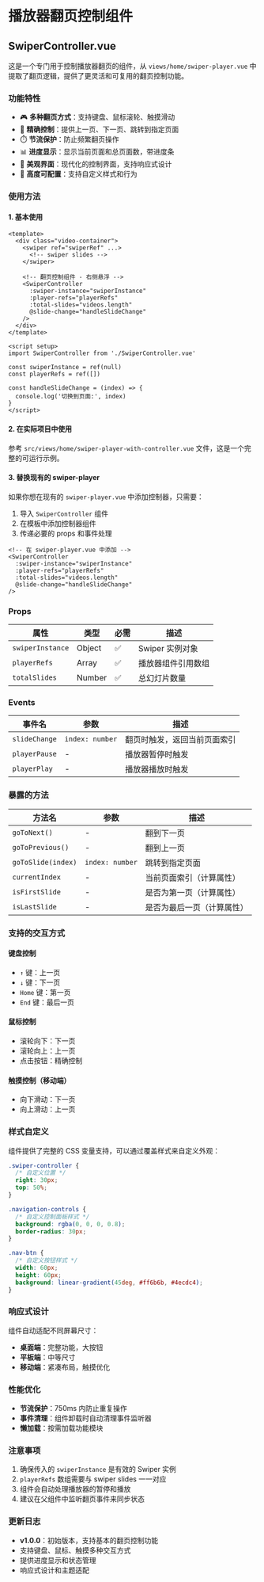 # 播放器翻页控制组件

## SwiperController.vue

这是一个专门用于控制播放器翻页的组件，从 `views/home/swiper-player.vue` 中提取了翻页逻辑，提供了更灵活和可复用的翻页控制功能。

### 功能特性

- 🎮 **多种翻页方式**：支持键盘、鼠标滚轮、触摸滑动
- 🎯 **精确控制**：提供上一页、下一页、跳转到指定页面
- ⏱️ **节流保护**：防止频繁翻页操作
- 📊 **进度显示**：显示当前页面和总页面数，带进度条
- 🎨 **美观界面**：现代化的控制界面，支持响应式设计
- 🔧 **高度可配置**：支持自定义样式和行为

### 使用方法

#### 1. 基本使用

```vue
<template>
  <div class="video-container">
    <swiper ref="swiperRef" ...>
      <!-- swiper slides -->
    </swiper>
    
    <!-- 翻页控制组件 - 右侧悬浮 -->
    <SwiperController
      :swiper-instance="swiperInstance"
      :player-refs="playerRefs"
      :total-slides="videos.length"
      @slide-change="handleSlideChange"
    />
  </div>
</template>

<script setup>
import SwiperController from './SwiperController.vue'

const swiperInstance = ref(null)
const playerRefs = ref([])

const handleSlideChange = (index) => {
  console.log('切换到页面:', index)
}
</script>
```

#### 2. 在实际项目中使用

参考 `src/views/home/swiper-player-with-controller.vue` 文件，这是一个完整的可运行示例。

#### 3. 替换现有的 swiper-player

如果你想在现有的 `swiper-player.vue` 中添加控制器，只需要：

1. 导入 `SwiperController` 组件
2. 在模板中添加控制器组件
3. 传递必要的 props 和事件处理

```vue
<!-- 在 swiper-player.vue 中添加 -->
<SwiperController
  :swiper-instance="swiperInstance"
  :player-refs="playerRefs"
  :total-slides="videos.length"
  @slide-change="handleSlideChange"
/>
```

### Props

| 属性 | 类型 | 必需 | 描述 |
|------|------|------|------|
| `swiperInstance` | Object | ✅ | Swiper 实例对象 |
| `playerRefs` | Array | ✅ | 播放器组件引用数组 |
| `totalSlides` | Number | ✅ | 总幻灯片数量 |

### Events

| 事件名 | 参数 | 描述 |
|--------|------|------|
| `slideChange` | `index: number` | 翻页时触发，返回当前页面索引 |
| `playerPause` | - | 播放器暂停时触发 |
| `playerPlay` | - | 播放器播放时触发 |

### 暴露的方法

| 方法名 | 参数 | 描述 |
|--------|------|------|
| `goToNext()` | - | 翻到下一页 |
| `goToPrevious()` | - | 翻到上一页 |
| `goToSlide(index)` | `index: number` | 跳转到指定页面 |
| `currentIndex` | - | 当前页面索引（计算属性） |
| `isFirstSlide` | - | 是否为第一页（计算属性） |
| `isLastSlide` | - | 是否为最后一页（计算属性） |

### 支持的交互方式

#### 键盘控制
- `↑` 键：上一页
- `↓` 键：下一页
- `Home` 键：第一页
- `End` 键：最后一页

#### 鼠标控制
- 滚轮向下：下一页
- 滚轮向上：上一页
- 点击按钮：精确控制

#### 触摸控制（移动端）
- 向下滑动：下一页
- 向上滑动：上一页

### 样式自定义

组件提供了完整的 CSS 变量支持，可以通过覆盖样式来自定义外观：

```css
.swiper-controller {
  /* 自定义位置 */
  right: 30px;
  top: 50%;
}

.navigation-controls {
  /* 自定义控制面板样式 */
  background: rgba(0, 0, 0, 0.8);
  border-radius: 30px;
}

.nav-btn {
  /* 自定义按钮样式 */
  width: 60px;
  height: 60px;
  background: linear-gradient(45deg, #ff6b6b, #4ecdc4);
}
```

### 响应式设计

组件自动适配不同屏幕尺寸：

- **桌面端**：完整功能，大按钮
- **平板端**：中等尺寸
- **移动端**：紧凑布局，触摸优化

### 性能优化

- **节流保护**：750ms 内防止重复操作
- **事件清理**：组件卸载时自动清理事件监听器
- **懒加载**：按需加载功能模块

### 注意事项

1. 确保传入的 `swiperInstance` 是有效的 Swiper 实例
2. `playerRefs` 数组需要与 swiper slides 一一对应
3. 组件会自动处理播放器的暂停和播放
4. 建议在父组件中监听翻页事件来同步状态

### 更新日志

- **v1.0.0**：初始版本，支持基本的翻页控制功能
- 支持键盘、鼠标、触摸多种交互方式
- 提供进度显示和状态管理
- 响应式设计和主题适配
